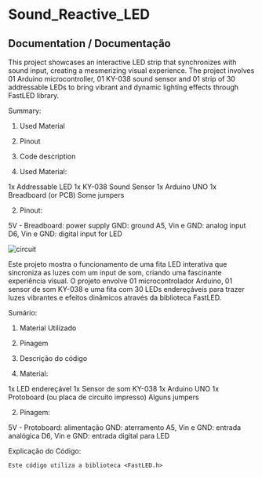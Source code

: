 # Sound_Reactive_LED

## Documentation / Documentação



  This project showcases an interactive LED strip that synchronizes with sound input, creating a mesmerizing visual experience. The project involves 01 Arduino microcontroller, 01 KY-038 sound sensor and 01 strip of 30 addressable LEDs to bring vibrant and dynamic lighting effects through FastLED library.



Summary:

1. Used Material
2. Pinout
3. Code description
 


1. Used Material:

  1x Addressable LED 
  1x KY-038 Sound Sensor
  1x Arduino UNO
  1x Breadboard (or PCB)
  Some jumpers


2. Pinout:

  5V - Breadboard: power supply
  GND: ground
  A5, Vin e GND: analog input
  D6, Vin e GND: digital input for LED


![circuit](https://github.com/adzuki1/sound_reactive_LED/assets/101777198/7e38e8a3-6b67-4e00-a305-9939c634d98b)


  Este projeto mostra o funcionamento de uma fita LED interativa que sincroniza as luzes com um input de som, criando uma fascinante experiência visual. O projeto envolve 01  microcontrolador Arduino, 01 sensor de som  KY-038 e uma fita com 30 LEDs endereçáveis para trazer luzes vibrantes e efeitos dinâmicos através da biblioteca FastLED.



Sumário:

1. Material Utilizado
2. Pinagem
3. Descrição do código
 


1. Material:

  1x LED endereçável
  1x Sensor de som KY-038
  1x Arduino UNO
  1x Protoboard (ou placa de circuito impresso)
  Alguns jumpers


2. Pinagem:

  5V - Protoboard: alimentação
  GND: aterramento
  A5, Vin e GND: entrada analógica
  D6, Vin e GND: entrada digital para LED


Explicação do Código:

	Este código utiliza a biblioteca <FastLED.h>
